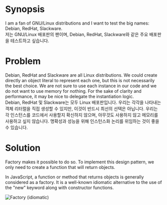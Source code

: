 # Synopsis

I am a fan of GNU/Linux distributions and I want to test the big names: Debian, RedHat, Slackware.  
저는 GNU/Linux 배포판의 팬이며, Debian, RedHat, Slackware와 같은 주요 배포판을 테스트하고 싶습니다.

# Problem

Debian, RedHat and Slackware are all Linux distributions.
We could create directly an object literal to represent each one, but this is not necessarily the best choice.
We are not sure to use each instance in our code and we do not want to use memory for nothing.
For the sake of clarity and performance, it may be nice to delegate the instantiation logic.    
Debian, RedHat 및 Slackware는 모두 Linux 배포판입니다.
우리는 각각을 나타내는 객체 리터럴을 직접 생성할 수 있지만, 이것이 반드시 최선의 선택은 아닙니다.
우리는 각 인스턴스를 코드에서 사용할지 확신하지 않으며, 아무것도 사용하지 않고 메모리를 사용하고 싶지 않습니다.
명확성과 성능을 위해 인스턴스화 논리를 위임하는 것이 좋을 수 있습니다.

# Solution

Factory makes it possible to do so. To implement this design pattern, we only need to create a function that will return objects.

In JavaScript, a function or method that returns objects is generally considered as a factory. It is a well-known idiomatic alternative to the use of the "new" keyword along with constructor functions.

![Factory (idiomatic)](Factory.png)
